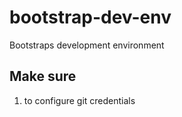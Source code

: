 # bootstrap-dev-env
Bootstraps development environment
## Make sure
1. to configure git credentials
